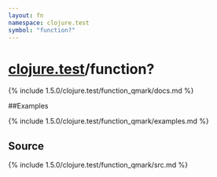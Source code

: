 ```yaml
---
layout: fn
namespace: clojure.test
symbol: "function?"
---
```


# [clojure.test](../)/function?

{% include 1.5.0/clojure.test/function_qmark/docs.md %}

##Examples

{% include 1.5.0/clojure.test/function_qmark/examples.md %}
## Source
{% include 1.5.0/clojure.test/function_qmark/src.md %}

